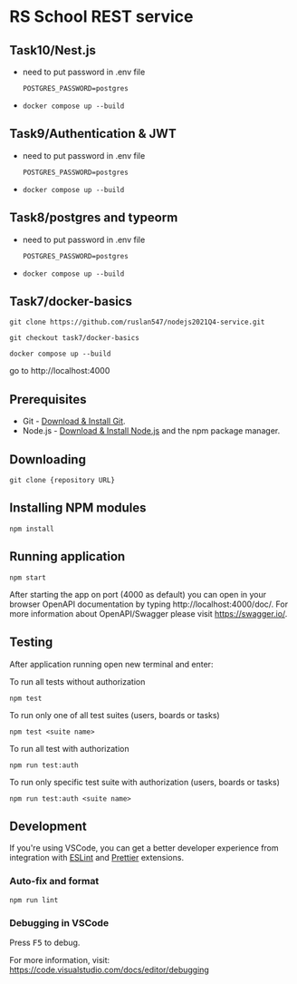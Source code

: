 # RS School REST service

## Task10/Nest.js

- need to put password in .env file

    ```POSTGRES_PASSWORD=postgres```

- ```docker compose up --build```

## Task9/Authentication & JWT

- need to put password in .env file

    ```POSTGRES_PASSWORD=postgres```

- ```docker compose up --build```

## Task8/postgres and typeorm

- need to put password in .env file

    ```POSTGRES_PASSWORD=postgres```

- ```docker compose up --build```

## Task7/docker-basics

```
git clone https://github.com/ruslan547/nodejs2021Q4-service.git

git checkout task7/docker-basics

docker compose up --build
```

go to http://localhost:4000

## Prerequisites

- Git - [Download & Install Git](https://git-scm.com/downloads).
- Node.js - [Download & Install Node.js](https://nodejs.org/en/download/) and the npm package manager.

## Downloading

```
git clone {repository URL}
```

## Installing NPM modules

```
npm install
```

## Running application

```
npm start
```

After starting the app on port (4000 as default) you can open
in your browser OpenAPI documentation by typing http://localhost:4000/doc/.
For more information about OpenAPI/Swagger please visit https://swagger.io/.

## Testing

After application running open new terminal and enter:

To run all tests without authorization

```
npm test
```

To run only one of all test suites (users, boards or tasks)

```
npm test <suite name>
```

To run all test with authorization

```
npm run test:auth
```

To run only specific test suite with authorization (users, boards or tasks)

```
npm run test:auth <suite name>
```

## Development

If you're using VSCode, you can get a better developer experience from integration with [ESLint](https://marketplace.visualstudio.com/items?itemName=dbaeumer.vscode-eslint) and [Prettier](https://marketplace.visualstudio.com/items?itemName=esbenp.prettier-vscode) extensions.

### Auto-fix and format

```
npm run lint
```

### Debugging in VSCode

Press <kbd>F5</kbd> to debug.

For more information, visit: https://code.visualstudio.com/docs/editor/debugging
